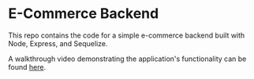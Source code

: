 # E-Commerce Backend

This repo contains the code for a simple e-commerce backend built with Node, Express, and Sequelize.

A walkthrough video demonstrating the application's functionality can be found [here](https://drive.google.com/file/d/1mcCsbjbY5FgXdj3azjNqCcuj2zQl4KSU/view).